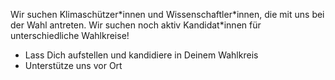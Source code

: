 Wir suchen Klimaschützer\*innen und Wissenschaftler\*innen, die mit uns bei der Wahl antreten. Wir suchen noch aktiv Kandidat\*innen für unterschiedliche Wahlkreise!

- Lass Dich aufstellen und kandidiere in Deinem Wahlkreis
- Unterstütze uns vor Ort
